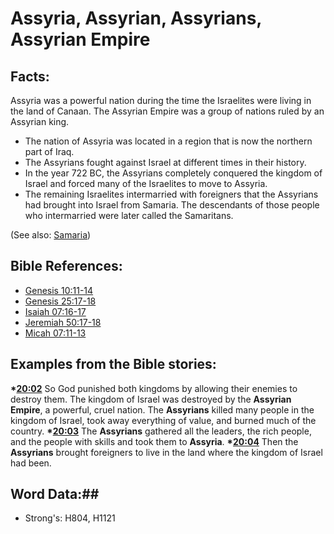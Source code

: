# Assyria, Assyrian, Assyrians, Assyrian Empire #

## Facts: ##

Assyria was a powerful nation during the time the Israelites were living in the land of Canaan. The Assyrian Empire was a group of nations ruled by an Assyrian king.

 * The nation of Assyria was located in a region that is now the northern part of Iraq.
 * The Assyrians fought against Israel at different times in their history.
 * In the year 722 BC, the Assyrians completely conquered the kingdom of Israel and forced many of the Israelites to move to Assyria.
 * The remaining Israelites intermarried with foreigners that the Assyrians had brought into Israel from Samaria. The descendants of those people who intermarried were later called the Samaritans.

(See also: [Samaria](samaria.md))

## Bible References: ##

* [Genesis 10:11-14](rc://en/tn/help/gen/10/11)
* [Genesis 25:17-18](rc://en/tn/help/gen/25/17)
* [Isaiah 07:16-17](rc://en/tn/help/isa/07/16)
* [Jeremiah 50:17-18](rc://en/tn/help/jer/50/17)
* [Micah 07:11-13](rc://en/tn/help/mic/07/11)

## Examples from the Bible stories: ##

  __*[20:02](rc://en/tn/help/obs/20/02)__ So God punished both kingdoms by allowing their enemies to destroy them. The kingdom of Israel was destroyed by the __Assyrian Empire__, a powerful, cruel nation. The __Assyrians__ killed many people in the kingdom of Israel, took away everything of value, and burned much of the country.
  __*[20:03](rc://en/tn/help/obs/20/03)__ The __Assyrians__ gathered all the leaders, the rich people, and the people with skills and took them to __Assyria__.
  __*[20:04](rc://en/tn/help/obs/20/04)__ Then the __Assyrians__ brought foreigners to live in the land where the kingdom of Israel had been.

## Word Data:##

* Strong's: H804, H1121
